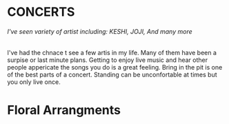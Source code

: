 <!doctype html> 
<html>
  <Head>
    <title>HOBBIES & INTRESTS</title>
  </Head>
  <BODY> 
    <h1> CONCERTS </h1>
    <h6> I've seen variety of artist including: KESHI, JOJI, And many more </h6>
    <p> I've had the chnace t see a few artis in my life. Many of them have been a surpise or last minute plans. 
    Getting to enjoy live music and hear other people appericate the songs you do is a great feeling. Bring in the pit
    is one of the best parts of a concert. Standing can be unconfortable at times but you only live once.</p>
    <h1> Floral Arrangments </h1>
    
  </BODY>
</html>
